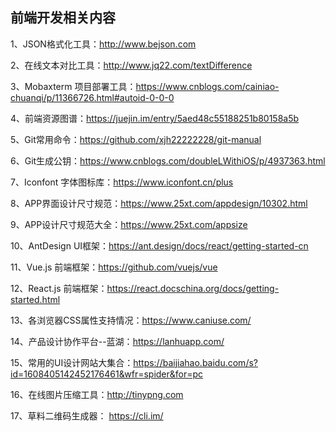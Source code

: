 ## 前端开发相关内容

1、JSON格式化工具：http://www.bejson.com

2、在线文本对比工具：http://www.jq22.com/textDifference

3、Mobaxterm 项目部署工具：https://www.cnblogs.com/cainiao-chuanqi/p/11366726.html#autoid-0-0-0

4、前端资源图谱：https://juejin.im/entry/5aed48c55188251b80158a5b

5、Git常用命令：https://github.com/xjh22222228/git-manual

6、Git生成公钥：https://www.cnblogs.com/doubleLWithiOS/p/4937363.html

7、Iconfont 字体图标库：https://www.iconfont.cn/plus

8、APP界面设计尺寸规范：https://www.25xt.com/appdesign/10302.html

9、APP设计尺寸规范大全：https://www.25xt.com/appsize

10、AntDesign UI框架：https://ant.design/docs/react/getting-started-cn

11、Vue.js 前端框架：https://github.com/vuejs/vue

12、React.js 前端框架：https://react.docschina.org/docs/getting-started.html

13、各浏览器CSS属性支持情况：https://www.caniuse.com/

14、产品设计协作平台--蓝湖：https://lanhuapp.com/

15、常用的UI设计网站大集合：https://baijiahao.baidu.com/s?id=1608405142452176461&wfr=spider&for=pc

16、在线图片压缩工具：http://tinypng.com

17、草料二维码生成器： https://cli.im/
